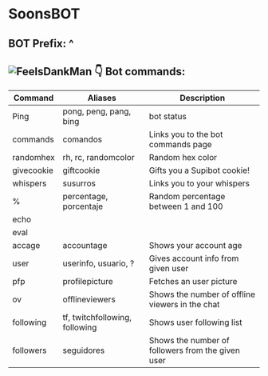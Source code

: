 # SoonsBOT
## BOT Prefix: ^

## ![FeelsDankMan](https://user-images.githubusercontent.com/82965926/139553905-9e2c4d6c-633a-4c10-a1c0-88b156a574cd.png) 👇  Bot commands:
| Command  | Aliases | Description
| --- | --- | --- |
| Ping| pong, peng, pang, bing | bot status |
| commands |comandos | Links you to the bot commands page |
| randomhex |rh, rc, randomcolor | Random hex color |
| givecookie |giftcookie | Gifts you a Supibot cookie!|
| whispers | susurros | Links you to your whispers |
| % |percentage, porcentaje | Random percentage between 1 and 100 |
| echo | | |
| eval | | |
| accage |accountage |  Shows your account age |
| user |userinfo, usuario, ? | Gives account info from given user |
| pfp |profilepicture | Fetches an user picture |
| ov | offlineviewers | Shows the number of offline viewers in the chat | 
| following |tf, twitchfollowing, following | Shows user following list |
| followers |seguidores | Shows the number of followers from the given user |

